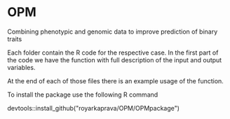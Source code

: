 # OPM
Combining phenotypic and genomic data to improve prediction of binary traits

Each folder contain the R code for the respective case. In the first part of the code we have the function with full description of the input and output variables. 

At the end of each of those files there is an example usage of the function. 


To install the package use the following R command

devtools::install_github("royarkaprava/OPM/OPMpackage")
